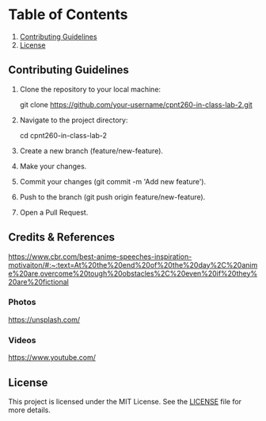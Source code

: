 # Table of Contents

1. [Contributing Guidelines](#contributing-guidelines)
2. [License](#license)

## Contributing Guidelines

1. Clone the repository to your local machine:

   git clone <https://github.com/your-username/cpnt260-in-class-lab-2.git>

2. Navigate to the project directory:

   cd cpnt260-in-class-lab-2

3. Create a new branch (feature/new-feature).

4. Make your changes.

5. Commit your changes (git commit -m 'Add new feature').

6. Push to the branch (git push origin feature/new-feature).

7. Open a Pull Request.

## Credits & References

<https://www.cbr.com/best-anime-speeches-inspiration-motivaiton/#:~:text=At%20the%20end%20of%20the%20day%2C%20anime%20are,overcome%20tough%20obstacles%2C%20even%20if%20they%20are%20fictional>

### Photos

<https://unsplash.com/>

### Videos

<https://www.youtube.com/>

## License

This project is licensed under the MIT License. See the [LICENSE](LICENSE.md) file for more details.
